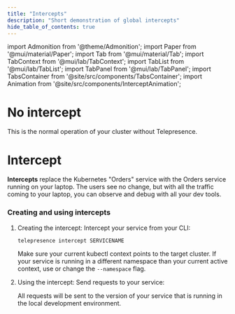 ```yaml
---
title: "Intercepts"
description: "Short demonstration of global intercepts"
hide_table_of_contents: true
---
```


import Admonition from '@theme/Admonition';
import Paper from '@mui/material/Paper';
import Tab from '@mui/material/Tab';
import TabContext from '@mui/lab/TabContext';
import TabList from '@mui/lab/TabList';
import TabPanel from '@mui/lab/TabPanel';
import TabsContainer from '@site/src/components/TabsContainer';
import Animation from '@site/src/components/InterceptAnimation';

<TabsContainer>
<TabPanel className="TabBody" value="regular">

# No intercept

<Paper className="interceptTab">
<Animation className="mode-regular" />

This is the normal operation of your cluster without Telepresence.

</Paper>
</TabPanel>
<TabPanel className="TabBody" value="global">

<Paper className="interceptTab">

# Intercept

<Animation className="mode-global" />

**Intercepts** replace the Kubernetes "Orders" service with the
Orders service running on your laptop.  The users see no change, but
with all the traffic coming to your laptop, you can observe and debug
with all your dev tools.

### Creating and using intercepts

 1. Creating the intercept: Intercept your service from your CLI:

    ```shell
    telepresence intercept SERVICENAME
    ```

    <Admonition className="alert" type="info">

    Make sure your current kubectl context points to the target
    cluster.  If your service is running in a different namespace than
    your current active context, use or change the `--namespace` flag.

    </Admonition>

 2. Using the intercept: Send requests to your service:

    All requests will be sent to the version of your service that is
    running in the local development environment.

</Paper>
</TabPanel>
</TabsContainer>
